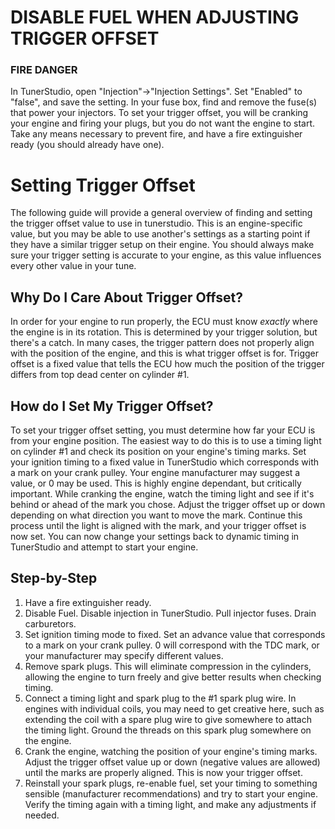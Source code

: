 # **DISABLE FUEL WHEN ADJUSTING TRIGGER OFFSET** #

### FIRE DANGER ###

In TunerStudio, open "Injection"->"Injection Settings". Set "Enabled" to "false", and save the setting. In your fuse box, find and remove the fuse(s) that power your injectors. To set your trigger offset, you will be cranking your engine and firing your plugs, but you do not want the engine to start. Take any means necessary to prevent fire, and have a fire extinguisher ready (you should already have one).


# Setting Trigger Offset #
The following guide will provide a general overview of finding and setting the trigger offset value to use in tunerstudio. This is an engine-specific value, but you may be able to use another's settings as a starting point if they have a similar trigger setup on their engine. You should always make sure your trigger setting is accurate to your engine, as this value influences every other value in your tune.

## Why Do I Care About Trigger Offset? ##
In order for your engine to run properly, the ECU must know *exactly* where the engine is in its rotation. This is determined by your trigger solution, but there's a catch. In many cases, the trigger pattern does not properly align with the position of the engine, and this is what trigger offset is for. Trigger offset is a fixed value that tells the ECU how much the position of the trigger differs from top dead center on cylinder #1.

## How do I Set My Trigger Offset? ##
To set your trigger offset setting, you must determine how far your ECU is from your engine position. The easiest way to do this is to use a timing light on cylinder #1 and check its position on your engine's timing marks. Set your ignition timing to a fixed value in TunerStudio which corresponds with a mark on your crank pulley. Your engine manufacturer may suggest a value, or 0 may be used. This is highly engine dependant, but critically important. While cranking the engine, watch the timing light and see if it's behind or ahead of the mark you chose. Adjust the trigger offset up or down depending on what direction you want to move the mark. Continue this process until the light is aligned with the mark, and your trigger offset is now set. You can now change your settings back to dynamic timing in TunerStudio and attempt to start your engine.

## Step-by-Step ##

1. Have a fire extinguisher ready.
2. Disable Fuel. Disable injection in TunerStudio. Pull injector fuses. Drain carburetors.
3. Set ignition timing mode to fixed. Set an advance value that corresponds to a mark on your crank pulley. 0 will correspond with the TDC mark, or your manufacturer may specify different values.
4. Remove spark plugs. This will eliminate compression in the cylinders, allowing the engine to turn freely and give better results when checking timing.
5. Connect a timing light and spark plug to the #1 spark plug wire. In engines with individual coils, you may need to get creative here, such as extending the coil with a spare plug wire to give somewhere to attach the timing light. Ground the threads on this spark plug somewhere on the engine.
6. Crank the engine, watching the position of your engine's timing marks. Adjust the trigger offset value up or down (negative values are allowed) until the marks are properly aligned. This is now your trigger offset.
7. Reinstall your spark plugs, re-enable fuel, set your timing to something sensible (manufacturer recommendations) and try to start your engine. Verify the timing again with a timing light, and make any adjustments if needed.
